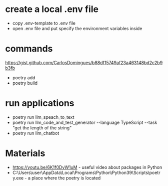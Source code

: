 # create a local .env file

- copy .env-template to .env file
- open .env file and put specify the environment variables inside

# commands

https://gist.github.com/CarlosDomingues/b88df15749af23a463148bd2c2b9b3fb

- poetry add <library>
- poetry build

# run applications

- poetry run llm_speach_to_text
- poetry run llm_code_and_test_generator --language TypeScript --task "get the length of the string"
- poetry run llm_chatbot

# Materials

- https://youtu.be/6K1f0DvW1uM - useful video about packages in Python
- C:\Users\user\AppData\Local\Programs\Python\Python39\Scripts\poetry.exe - a place where the poetry is located 